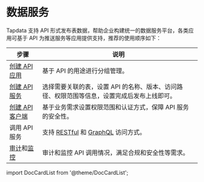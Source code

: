 # 数据服务

Tapdata 支持 API 形式发布表数据，帮助企业构建统一的数据服务平台，各类应用可基于 API 为推送服务等应用提供支持，推荐的使用顺序如下：

| 步骤                                              | 说明                                                         |
| ------------------------------------------------- | ------------------------------------------------------------ |
| [创建 API 应用](manage-app.md)                    | 基于 API 的用途进行分组管理。                                |
| [创建 API 服务](create-api-service.md)            | 选择需要关联的表，设置 API 的名称、版本、访问路径、权限范围等信息，设置完成后发布上线即可。 |
| [创建 API 客户端](create-api-client.md)           | 基于业务需求设置权限范围和认证方式，保障 API 服务的安全性。  |
| 调用 API 服务                                     | 支持 [RESTful](query-via-restful.md) 和 [GraphQL](query-via-graphql.md) 访问方式。 |
| [审计](audit-api.md)和[监控](monitor-api-request) | 审计和监控 API 调用情况，满足合规和安全性等需求。            |





import DocCardList from '@theme/DocCardList';

<DocCardList />